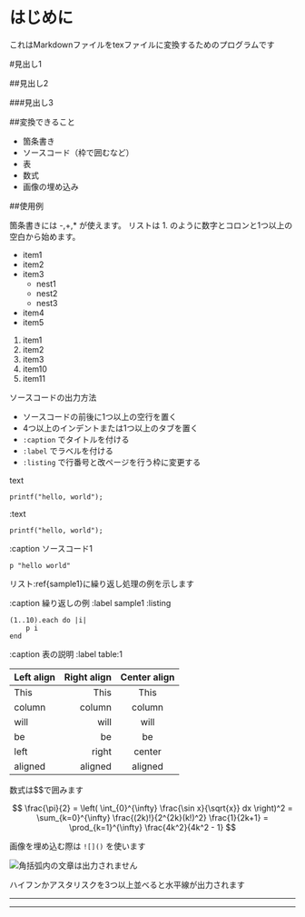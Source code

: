 

はじめに
=======

これはMarkdownファイルをtexファイルに変換するためのプログラムです

#見出し1

##見出し2

###見出し3

##変換できること

+ 箇条書き
+ ソースコード（枠で囲むなど）
+ 表
+ 数式
+ 画像の埋め込み

##使用例

箇条書きには -,+,* が使えます。
リストは 1. のように数字とコロンと1つ以上の空白から始めます。

- item1
- item2
- item3
	+ nest1
	+ nest2
	+ nest3
- item4
- item5

1. item1
2. item2
3. item3
10. item10
11. item11

ソースコードの出力方法

+ ソースコードの前後に1つ以上の空行を置く
+ 4つ以上のインデントまたは1つ以上のタブを置く
+ `:caption` でタイトルを付ける
+ `:label` でラベルを付ける
+ `:listing` で行番号と改ページを行う枠に変更する

text

	printf("hello, world");

:text

	printf("hello, world");

:caption ソースコード1

	p "hello world"

リスト:ref{sample1}に繰り返し処理の例を示します

:caption 繰り返しの例 :label sample1
:listing

	(1..10).each do |i|
		p i
	end


:caption 表の説明 :label table:1

 Left align | Right align | Center align 
:-----------|------------:|:------------:
 This       | This        | This         
 column     | column      | column       
 will       | will        | will         
 be         | be          | be           
 left       | right       | center       
 aligned    | aligned     | aligned      


数式は$$で囲みます

$$
\frac{\pi}{2}
= \left( \int_{0}^{\infty} \frac{\sin x}{\sqrt{x}} dx \right)^2 
= \sum_{k=0}^{\infty} \frac{(2k)!}{2^{2k}(k!)^2} \frac{1}{2k+1} 
= \prod_{k=1}^{\infty} \frac{4k^2}{4k^2 - 1}
$$


画像を埋め込む際は `![]()` を使います

![角括弧内の文章は出力されません]()
<!--\if 0 :caption 画像の説明 :scale 0.6 :label fig:sample1 \fi-->


ハイフンかアスタリスクを3つ以上並べると水平線が出力されます

---

****

